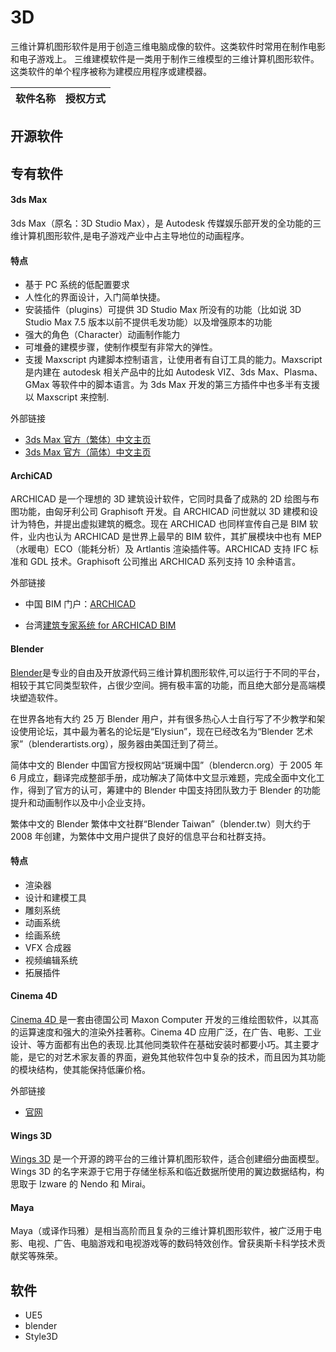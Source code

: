 # 3D

三维计算机图形软件是用于创造三维电脑成像的软件。这类软件时常用在制作电影和电子游戏上。
三维建模软件是一类用于制作三维模型的三维计算机图形软件。这类软件的单个程序被称为建模应用程序或建模器。

| 软件名称 | 授权方式 |
| -------- | -------- |

## 开源软件

## 专有软件

#### 3ds Max

3ds Max（原名：3D Studio Max），是 Autodesk 传媒娱乐部开发的全功能的三维计算机图形软件,是电子游戏产业中占主导地位的动画程序。

#### 特点

- 基于 PC 系统的低配置要求
- 人性化的界面设计，入门简单快捷。
- 安装插件（plugins）可提供 3D Studio Max 所没有的功能（比如说 3D Studio Max 7.5 版本以前不提供毛发功能）以及增强原本的功能
- 强大的角色（Character）动画制作能力
- 可堆叠的建模步骤，使制作模型有非常大的弹性。
- 支援 Maxscript 内建脚本控制语言，让使用者有自订工具的能力。Maxscript 是内建在 autodesk 相关产品中的比如 Autodesk VIZ、3ds Max、Plasma、GMax 等软件中的脚本语言。为 3ds Max 开发的第三方插件中也多半有支援以 Maxscript 来控制.

外部链接

- [3ds Max 官方（繁体）中文主页](https://www.autodesk.com.tw/)
- [3ds Max 官方（简体）中文主页](https://www.autodesk.com.cn/)

#### ArchiCAD

ARCHICAD 是一个理想的 3D 建筑设计软件，它同时具备了成熟的 2D 绘图与布图功能，由匈牙利公司 Graphisoft 开发。自 ARCHICAD 问世就以 3D 建模和设计为特色，并提出虚拟建筑的概念。现在 ARCHICAD 也同样宣传自己是 BIM 软件，业内也认为 ARCHICAD 是世界上最早的 BIM 软件，其扩展模块中也有 MEP（水暖电）ECO（能耗分析）及 Artlantis 渲染插件等。ARCHICAD 支持 IFC 标准和 GDL 技术。Graphisoft 公司推出 ARCHICAD 系列支持 10 余种语言。

外部链接

- 中国 BIM 门户：[ARCHICAD](https://web.archive.org/web/20130119190442/http://www.chinabim.com/archicad/)

- 台湾[建筑专家系统 for ARCHICAD BIM](https://sites.google.com/view/taigdlstudio/home)

#### Blender

[Blender](https://www.blendercn.org/)是专业的自由及开放源代码三维计算机图形软件,可以运行于不同的平台，相较于其它同类型软件，占很少空间。拥有极丰富的功能，而且绝大部分是高端模块塑造软件。

在世界各地有大约 25 万 Blender 用户，并有很多热心人士自行写了不少教学和架设使用论坛，其中最为著名的论坛是“Elysiun”，现在已经改名为“Blender 艺术家”（blenderartists.org），服务器由美国迁到了荷兰。

简体中文的 Blender 中国官方授权网站“斑斓中国”（blendercn.org）于 2005 年 6 月成立，翻译完成整部手册，成功解决了简体中文显示难题，完成全面中文化工作，得到了官方的认可，筹建中的 Blender 中国支持团队致力于 Blender 的功能提升和动画制作以及中小企业支持。

繁体中文的 Blender 繁体中文社群“Blender Taiwan”（blender.tw）则大约于 2008 年创建，为繁体中文用户提供了良好的信息平台和社群支持。

#### 特点

- 渲染器
- 设计和建模工具
- 雕刻系统
- 动画系统
- 绘画系统
- VFX 合成器
- 视频编辑系统
- 拓展插件

#### Cinema 4D

[Cinema 4D ](https://www.maxon.net/)是一套由德国公司 Maxon Computer 开发的三维绘图软件，以其高的运算速度和强大的渲染外挂著称。Cinema 4D 应用广泛，在广告、电影、工业设计、等方面都有出色的表现.比其他同类软件在基础安装时都要小巧。其主要才能，是它的对艺术家友善的界面，避免其他软件包中复杂的技术，而且因为其功能的模块结构，使其能保持低廉价格。

外部链接

- [官网](https://www.maxon.net/zh/)

#### Wings 3D

[Wings 3D](http://www.wings3d.com/) 是一个开源的跨平台的三维计算机图形软件，适合创建细分曲面模型。Wings 3D 的名字来源于它用于存储坐标系和临近数据所使用的翼边数据结构，构思取于 Izware 的 Nendo 和 Mirai。

#### Maya

Maya（或译作玛雅）是相当高阶而且复杂的三维计算机图形软件，被广泛用于电影、电视、广告、电脑游戏和电视游戏等的数码特效创作。曾获奥斯卡科学技术贡献奖等殊荣。

## 软件

- UE5
- blender
- Style3D
